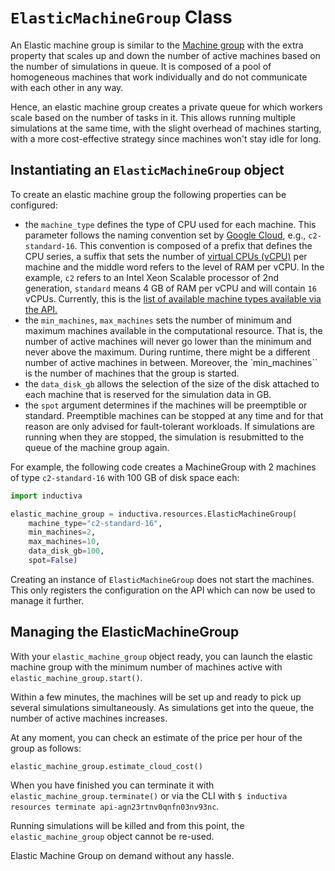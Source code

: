 # `ElasticMachineGroup` Class

An Elastic machine group is similar to the [Machine group](./machinegroup_class.md)
with the extra property that scales up and down the number of active machines based
on the number of simulations in queue. It is composed of a pool of homogeneous machines
that work individually and do not communicate with each other in any way. 

Hence, an elastic machine group creates a private queue for which workers scale
based on the number of tasks in it. This allows running multiple simulations at the
same time, with the slight overhead of machines starting, with a more 
cost-effective strategy since machines won't stay idle for long.

## Instantiating an `ElasticMachineGroup` object
To create an elastic machine group the following properties can be configured:
- the `machine_type` defines the type of CPU used for each machine. This parameter
follows the naming convention set by [Google Cloud](https://cloud.google.com/compute/docs/machine-types),
e.g., `c2-standard-16`. This convention is composed of a prefix that defines the
CPU series, a suffix that sets the number of [virtual CPUs (vCPU)](https://cloud.google.com/compute/docs/cpu-platforms)
per machine and the middle word refers to the level of RAM per vCPU. In the example,
`c2` refers to an Intel Xeon Scalable processor of 2nd generation, `standard`
means 4 GB of RAM per vCPU and will contain `16` vCPUs.
Currently, this is the [list of available machine types available via the API.](../../explore_api/computational-infrastructure.md)
- the `min_machines`, `max_machines` sets the number of minimum and maximum machines 
available in the computational resource. That is, the number of active machines will
never go lower than the minimum and never above the maximum. During runtime, there
might be a different number of active machines in between. Moreover, the `min_machines``
is the number of machines that the group is started.
- the `data_disk_gb` allows the selection of the size of the disk attached to each
machine that is reserved for the simulation data in GB.
- the `spot` argument determines if the machines will be preemptible or standard.
Preemptible machines can be stopped at any time and for that reason are only
advised for fault-tolerant workloads. If simulations are running when they are
stopped, the simulation is resubmitted to the queue of the machine group again.

For example, the following code creates a MachineGroup with 2 machines of type
`c2-standard-16` with 100 GB of disk space each:

```python
import inductiva

elastic_machine_group = inductiva.resources.ElasticMachineGroup(
    machine_type="c2-standard-16",
    min_machines=2,
    max_machines=10,
    data_disk_gb=100,
    spot=False)
```

Creating an instance of `ElasticMachineGroup` does not start the machines. This only 
registers the configuration on the API which can now be used to manage it further.

## Managing the ElasticMachineGroup

With your `elastic_machine_group` object ready, you can launch the elastic machine
group with the minimum number of machines active with `elastic_machine_group.start()`.

Within a few minutes, the machines will be set up and ready to pick up several
simulations simultaneously. As simulations get into the queue, the number of active
machines increases.

At any moment, you can check an estimate of the price per hour of the group as follows:

```
elastic_machine_group.estimate_cloud_cost()
```

When you have finished you can terminate it with `elastic_machine_group.terminate()` or via the CLI with `$ inductiva resources terminate api-agn23rtnv0qnfn03nv93nc`.

Running simulations will be killed and from this point, the `elastic_machine_group` object cannot be re-used.

Elastic Machine Group on demand without any hassle.
